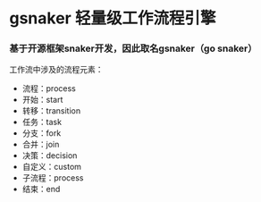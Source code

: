 # gsnaker 轻量级工作流程引擎
### 基于开源框架snaker开发，因此取名gsnaker（go snaker）

工作流中涉及的流程元素：
* 流程：process
* 开始：start
* 转移：transition
* 任务：task
* 分支：fork
* 合并：join
* 决策：decision
* 自定义：custom
* 子流程：process
* 结束：end
